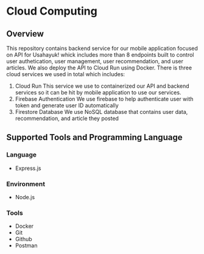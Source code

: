 # Cloud Computing
## Overview
This repository contains backend service for our mobile application focused on API for Usahayuk! whick includes more than 8 endpoints built to control user authetication, user management, user recommendation, and user articles. We also deploy the API to Cloud Run using Docker. There is three cloud services we used in total which includes:
1. Cloud Run
This service we use to containerized our API and backend services so it can be hit by mobile application to use our services.
2. Firebase Authentication
We use firebase to help authenticate user with token and generate user ID automatically
3. Firestore Database
We use NoSQL database that contains user data, recommendation, and article they posted

## Supported Tools and Programming Language
### Language
* Express.js
### Environment
* Node.js
### Tools
* Docker
* Git
* Github
* Postman
